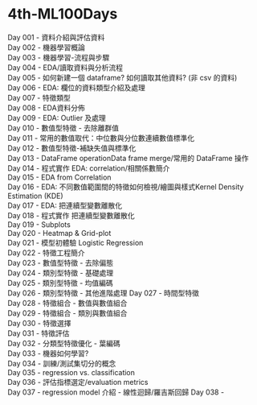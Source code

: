 # 4th-ML100Days

Day 001 - 資料介紹與評估資料  
Day 002 - 機器學習概論  
Day 003 - 機器學習-流程與步驟  
Day 004 - EDA/讀取資料與分析流程  
Day 005 - 如何新建一個 dataframe? 如何讀取其他資料? (非 csv 的資料)  
Day 006 - EDA: 欄位的資料類型介紹及處理  
Day 007 - 特徵類型  
Day 008 - EDA資料分佈  
Day 009 - EDA: Outlier 及處理  
Day 010 - 數值型特徵 - 去除離群值  
Day 011 - 常用的數值取代：中位數與分位數連續數值標準化  
Day 012 - 數值型特徵-補缺失值與標準化  
Day 013 - DataFrame operationData frame merge/常用的 DataFrame 操作  
Day 014 - 程式實作 EDA: correlation/相關係數簡介  
Day 015 - EDA from Correlation  
Day 016 - EDA: 不同數值範圍間的特徵如何檢視/繪圖與樣式Kernel Density Estimation (KDE)  
Day 017 - EDA: 把連續型變數離散化  
Day 018 - 程式實作 把連續型變數離散化  
Day 019 - Subplots  
Day 020 - Heatmap & Grid-plot  
Day 021 - 模型初體驗 Logistic Regression  
Day 022 - 特徵工程簡介  
Day 023 - 數值型特徵 - 去除偏態  
Day 024 - 類別型特徵 - 基礎處理  
Day 025 - 類別型特徵 - 均值編碼  
Day 026 - 類別型特徵 - 其他進階處理
Day 027 - 時間型特徵  
Day 028 - 特徵組合 - 數值與數值組合  
Day 029 - 特徵組合 - 類別與數值組合  
Day 030 - 特徵選擇  
Day 031 - 特徵評估  
Day 032 - 分類型特徵優化 - 葉編碼  
Day 033 - 機器如何學習?  
Day 034 - 訓練/測試集切分的概念  
Day 035 - regression vs. classification  
Day 036 - 評估指標選定/evaluation metrics  
Day 037 - regression model 介紹 - 線性迴歸/羅吉斯回歸
Day 038 -  
